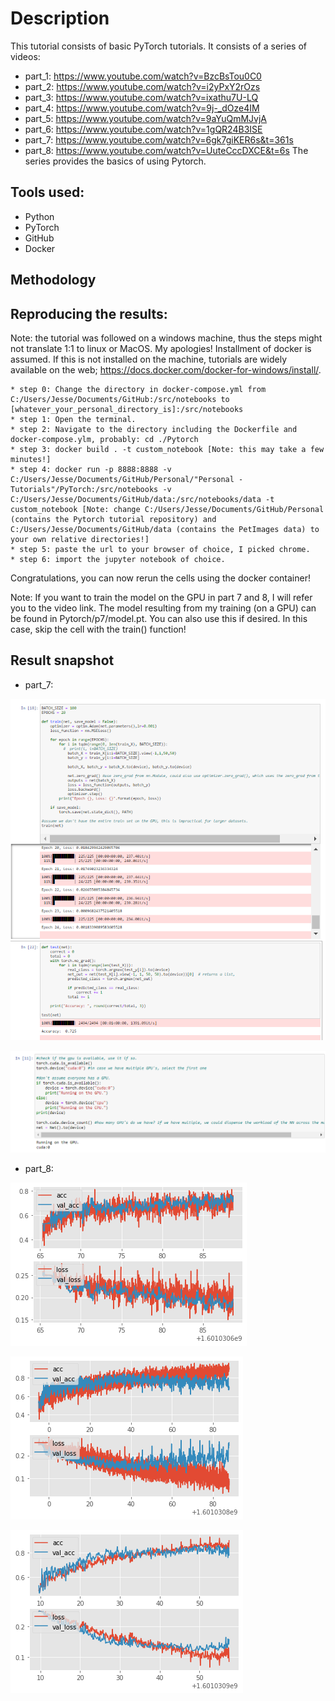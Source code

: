 # Description
This tutorial consists of basic PyTorch tutorials. It consists of a series of videos:
   * part_1: https://www.youtube.com/watch?v=BzcBsTou0C0
   * part_2: https://www.youtube.com/watch?v=i2yPxY2rOzs
   * part_3: https://www.youtube.com/watch?v=ixathu7U-LQ
   * part_4: https://www.youtube.com/watch?v=9j-_dOze4IM
   * part_5: https://www.youtube.com/watch?v=9aYuQmMJvjA
   * part_6: https://www.youtube.com/watch?v=1gQR24B3ISE
   * part_7: https://www.youtube.com/watch?v=6gk7giKER6s&t=361s
   * part_8: https://www.youtube.com/watch?v=UuteCccDXCE&t=6s
The series provides the basics of using Pytorch.

## Tools used:
   * Python
   * PyTorch
   * GitHub
   * Docker
   
## Methodology

## Reproducing the results:
Note: the tutorial was followed on a windows machine, thus the steps might not translate 
1:1 to linux or MacOS. My apologies! Installment of docker is assumed. If this is not installed
on the machine, tutorials are widely available on the web; https://docs.docker.com/docker-for-windows/install/.
  
	* step 0: Change the directory in docker-compose.yml from C:/Users/Jesse/Documents/GitHub:/src/notebooks to [whatever_your_personal_directory_is]:/src/notebooks
	* step 1: Open the terminal.
	* step 2: Navigate to the directory including the Dockerfile and docker-compose.ylm, probably: cd ./Pytorch
	* step 3: docker build . -t custom_notebook [Note: this may take a few minutes!]
	* step 4: docker run -p 8888:8888 -v C:/Users/Jesse/Documents/GitHub/Personal/"Personal - Tutorials"/PyTorch:/src/notebooks -v C:/Users/Jesse/Documents/GitHub/data:/src/notebooks/data -t custom_notebook [Note: change C:/Users/Jesse/Documents/GitHub/Personal (contains the Pytorch tutorial repository) and C:/Users/Jesse/Documents/GitHub/data (contains the PetImages data) to your own relative directories!] 
	* step 5: paste the url to your browser of choice, I picked chrome.
	* step 6: import the jupyter notebook of choice.
Congratulations, you can now rerun the cells using the docker container!

Note: If you want to train the model on the GPU in part 7 and 8, I will refer you to the video link. The model resulting from my training (on a GPU) 
can be found in Pytorch/p7/model.pt. You can also use this if desired. In this case, skip the cell with the train() function!

## Result snapshot

   * part_7: 
   
   ![](Images/p7_model_results.PNG)
   
   ![](Images/p7_running_on_gpu.PNG)
   
   * part_8:	
   
   ![](Images/train_and_validation_batch100_epochs5.PNG)
   
   ![](Images/train_and_validation_batch100_epochs20.PNG)
   
   ![](Images/train_and_validation_batch1000_epochs20.PNG)

